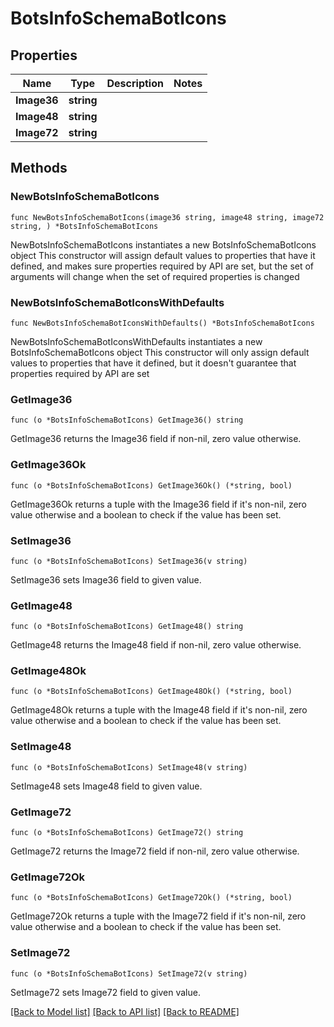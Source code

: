 # BotsInfoSchemaBotIcons

## Properties

Name | Type | Description | Notes
------------ | ------------- | ------------- | -------------
**Image36** | **string** |  | 
**Image48** | **string** |  | 
**Image72** | **string** |  | 

## Methods

### NewBotsInfoSchemaBotIcons

`func NewBotsInfoSchemaBotIcons(image36 string, image48 string, image72 string, ) *BotsInfoSchemaBotIcons`

NewBotsInfoSchemaBotIcons instantiates a new BotsInfoSchemaBotIcons object
This constructor will assign default values to properties that have it defined,
and makes sure properties required by API are set, but the set of arguments
will change when the set of required properties is changed

### NewBotsInfoSchemaBotIconsWithDefaults

`func NewBotsInfoSchemaBotIconsWithDefaults() *BotsInfoSchemaBotIcons`

NewBotsInfoSchemaBotIconsWithDefaults instantiates a new BotsInfoSchemaBotIcons object
This constructor will only assign default values to properties that have it defined,
but it doesn't guarantee that properties required by API are set

### GetImage36

`func (o *BotsInfoSchemaBotIcons) GetImage36() string`

GetImage36 returns the Image36 field if non-nil, zero value otherwise.

### GetImage36Ok

`func (o *BotsInfoSchemaBotIcons) GetImage36Ok() (*string, bool)`

GetImage36Ok returns a tuple with the Image36 field if it's non-nil, zero value otherwise
and a boolean to check if the value has been set.

### SetImage36

`func (o *BotsInfoSchemaBotIcons) SetImage36(v string)`

SetImage36 sets Image36 field to given value.


### GetImage48

`func (o *BotsInfoSchemaBotIcons) GetImage48() string`

GetImage48 returns the Image48 field if non-nil, zero value otherwise.

### GetImage48Ok

`func (o *BotsInfoSchemaBotIcons) GetImage48Ok() (*string, bool)`

GetImage48Ok returns a tuple with the Image48 field if it's non-nil, zero value otherwise
and a boolean to check if the value has been set.

### SetImage48

`func (o *BotsInfoSchemaBotIcons) SetImage48(v string)`

SetImage48 sets Image48 field to given value.


### GetImage72

`func (o *BotsInfoSchemaBotIcons) GetImage72() string`

GetImage72 returns the Image72 field if non-nil, zero value otherwise.

### GetImage72Ok

`func (o *BotsInfoSchemaBotIcons) GetImage72Ok() (*string, bool)`

GetImage72Ok returns a tuple with the Image72 field if it's non-nil, zero value otherwise
and a boolean to check if the value has been set.

### SetImage72

`func (o *BotsInfoSchemaBotIcons) SetImage72(v string)`

SetImage72 sets Image72 field to given value.



[[Back to Model list]](../README.md#documentation-for-models) [[Back to API list]](../README.md#documentation-for-api-endpoints) [[Back to README]](../README.md)


